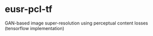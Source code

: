 # eusr-pcl-tf
GAN-based image super-resolution using perceptual content losses (tensorflow implementation)
